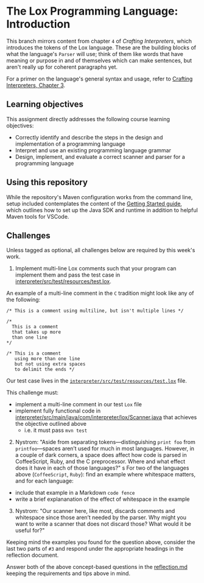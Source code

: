 # The Lox Programming Language: Introduction

This branch mirrors content from chapter `4` of _Crafting Interpreters_, which introduces the tokens
of the Lox language. These are the building blocks of what the language's `Parser` will use; think
of them like words that have meaning or purpose in and of themselves which can make sentences, but
aren't really up for coherent paragraphs yet.

For a primer on the language's general syntax and usage, refer to 
[Crafting Interpreters, Chapter 3](https://www.craftinginterpreters.com/the-lox-language.html).

## Learning objectives

This assignment directly addresses the following course learning objectives:

* Correctly identify and describe the steps in the design and implementation of a programming language
* Interpret and use an existing programming language grammar
* Design, implement, and evaluate a correct scanner and parser for a programming language

## Using this repository

While the repository's Maven configuration works from the command line, setup included contemplates
the content of the [Getting Started guide](wiki/Getting-Started), which outlines how to set
up the Java SDK and runtime in addition to helpful Maven tools for VSCode.

## Challenges

Unless tagged as optional, all challenges below are required by this week's work.

1. Implement multi-line Lox comments such that your program can implement them and pass 
the test case in [interpreter/src/test/resources/test.lox](interpreter/src/test/resources/test.lox).

An example of a multi-line comment in the `C` tradition might look like any of the following:

```
/* This is a comment using multiline, but isn't multiple lines */

/*
  This is a comment
  that takes up more
  than one line
*/

/* This is a comment
   using more than one line
   but not using extra spaces
   to delimit the ends */
```

Our test case lives in the [`interpreter/src/test/resources/test.lox`](interpreter/src/test/resources/test.lox) 
file. 

This challenge must:

* implement a multi-line comment in our test `Lox` file
* implement fully functional code in [interpreter/src/main/java/com/interpreter/lox/Scanner.java](interpreter/src/main/java/com/interpreter/lox/Scanner.java) that achieves the objective outlined above
  * i.e. it must pass `mvn test`

2. Nystrom: "Aside from separating tokens—distinguishing `print foo` from `printfoo`—spaces aren’t used for much in most languages. 
However, in a couple of dark corners, a space does affect how code is parsed in CoffeeScript, Ruby, and the C preprocessor. Where 
and what effect does it have in each of those languages?"
s
For two of the languages above (`CoffeeScript`, `Ruby`): find an example where whitespace matters, and for each language:

* include that example in a Markdown `code fence`
* write a brief explananation of the effect of whitespace in the example

3. Nystrom: "Our scanner here, like most, discards comments and whitespace since those aren’t needed by the parser. Why might you 
want to write a scanner that does not discard those? What would it be useful for?"

Keeping mind the examples you found for the question above, consider the last two parts of `#3` and respond under the appropriate
headings in the reflection document.

Answer both of the above concept-based questions in the [reflection.md](docs/reflection.md) keeping the requirements and tips above
in mind.
